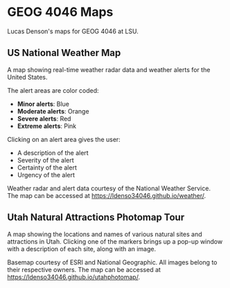 # GEOG 4046 Maps
Lucas Denson's maps for GEOG 4046 at LSU.

## US National Weather Map
A map showing real-time weather radar data and weather alerts for the United States.  

The alert areas are color coded:
* **Minor alerts**: Blue  
* **Moderate alerts**: Orange  
* **Severe alerts**: Red  
* **Extreme alerts**: Pink  

Clicking on an alert area gives the user:  
* A description of the alert
* Severity of the alert
* Certainty of the alert
* Urgency of the alert

Weather radar and alert data courtesy of the National Weather Service.  
The map can be accessed at <https://ldenso34046.github.io/weather/>.

## Utah Natural Attractions Photomap Tour
A map showing the locations and names of various natural sites and attractions in Utah. Clicking one of the markers brings up a pop-up window with a description of each site, along with an image.

Basemap courtesy of ESRI and National Geographic. All images belong to their respective owners. 
The map can be accessed at <https://ldenso34046.github.io/utahphotomap/>.

